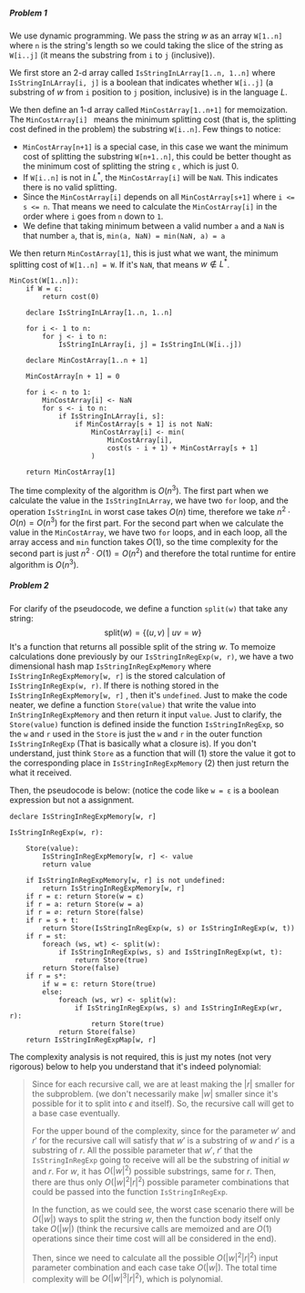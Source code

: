 

##### Problem 1

We use dynamic programming. We pass the string $w$ as an array `W[1..n]`  where `n` is the string's length so we could taking the slice of the string as `W[i..j]` (it means the substring from `i` to `j` (inclusive)).

We first store an 2-d array called `IsStringInLArray[1..n, 1..n]` where `IsStringInLArray[i, j]` is a boolean that indicates whether `W[i..j]` (a substring of $w$ from `i` position to `j` position, inclusive) is in the language $L$.

We then define an 1-d array called `MinCostArray[1..n+1]` for memoization. The `MinCostArray[i] ` means the minimum splitting cost (that is, the splitting cost defined in the problem)  the substring `W[i..n]`. Few things to notice:

* `MinCostArray[n+1]` is a special case, in this case we want the minimum cost of splitting the substring `W[n+1..n]`, this could be better thought as the minimum cost of splitting the string `ε` , which is just $0$.
* If `W[i..n]` is not in $L^*$, the `MinCostArray[i]` will be `NaN`. This indicates there is no valid splitting.
* Since the `MinCostArray[i]` depends on all `MinCostArray[s+1]` where `i <= s <= n`. That means we need to calculate the `MinCostArray[i]` in the order where `i` goes from `n` down to `1`. 
* We define that taking minimum between a valid number `a` and a `NaN` is that number `a`, that is, `min(a, NaN) = min(NaN, a) = a`

We then return `MinCostArray[1]`, this is just what we want, the minimum splitting cost of `W[1..n] = W`. If it's `NaN`, that means $w \notin L^*$. 

```pseudocode
MinCost(W[1..n]):
	if W = ε:
		return cost(0)

	declare IsStringInLArray[1..n, 1..n]

	for i <- 1 to n:
		for j <- i to n:
			IsStringInLArray[i, j] = IsStringInL(W[i..j])
			
	declare MinCostArray[1..n + 1]

	MinCostArray[n + 1] = 0
	
	for i <- n to 1:
		MinCostArray[i] <- NaN
		for s <- i to n:
			if IsStringInLArray[i, s]:
				if MinCostArray[s + 1] is not NaN:
					MinCostArray[i] <- min(
						MinCostArray[i],
						cost(s - i + 1) + MinCostArray[s + 1]
					)
    
    return MinCostArray[1]
```

The time complexity of the algorithm is $O(n^3)$. The first part when we calculate the value in the `IsStringInLArray`, we have two `for` loop, and the operation `IsStringInL` in worst case takes $O(n)$ time, therefore we take $n^2 \cdot O(n) = O(n^3)$ for the first part. For the second part when we calculate the value in the `MinCostArray`, we have two `for` loops, and in each loop, all the array access and `min` function takes $O(1)$, so the time complexity for the second part is just $n^2 \cdot O(1) = O(n^2)$ and therefore the total runtime for entire algorithm is $O(n^3)$.



##### Problem 2

For clarify of the pseudocode, we define a function `split(w)` that take any string:
$$
\text{split}(w) = \{(u, v) \ | \ uv = w  \}
$$
It's a function that returns all possible split of the string $w$. To memoize calculations done previously by our `IsStringInRegExp(w, r)`, we have a two dimensional hash map `IsStringInRegExpMemory` where `IsStringInRegExpMemory[w, r]` is the stored calculation of `IsStringInRegExp(w, r)`. If there is nothing stored in the `IsStringInRegExpMemory[w, r]` , then it's `undefined`. Just to make the code neater, we define a function `Store(value)` that write the value into `InStringInRegExpMemory` and then return it input `value`. Just to clarify, the `Store(value)` function is defined inside the function `IsStringInRegExp`, so the `w` and `r` used in the `Store` is just the `w` and `r` in the outer function `IsStringInRegExp` (That is basically what a closure is). If you don't understand, just think `Store` as a function that will (1) store the value it got to the corresponding place in `IsStringInRegExpMemory` (2) then just return the what it received.

Then, the pseudocode is below: (notice the code like ` w = ε ` is a boolean expression but not a assignment.

```pseudocode
declare IsStringInRegExpMemory[w, r]

IsStringInRegExp(w, r):

    Store(value):
        IsStringInRegExpMemory[w, r] <- value
        return value

	if IsStringInRegExpMemory[w, r] is not undefined:
		return IsStringInRegExpMemory[w, r]
	if r = ε: return Store(w = ε)
	if r = a: return Store(w = a)
	if r = ∅: return Store(false)
	if r = s + t: 
		return Store(IsStringInRegExp(w, s) or IsStringInRegExp(w, t))
	if r = st:
		foreach (ws, wt) <- split(w):
			if IsStringInRegExp(ws, s) and IsStringInRegExp(wt, t):
				return Store(true)
		return Store(false)
	if r = s*:
		if w = ε: return Store(true)
		else:
			foreach (ws, wr) <- split(w):
				if IsStringInRegExp(ws, s) and IsStringInRegExp(wr, r):
					return Store(true)
			return Store(false)
	return IsStringInRegExpMap[w, r]
```

The complexity analysis is not required, this is just my notes (not very rigorous) below to help you understand that it's indeed polynomial:

>Since for each recursive call, we are at least making the $|r|$ smaller for the subproblem. (we don't necessarily make $|w|$ smaller since it's possible for it to split into $\epsilon$ and itself). So, the recursive call will get to a base case eventually. 
>
>For the upper bound of the complexity, since for the parameter $w'$ and $r'$ for the recursive call will satisfy that $w'$ is a substring of $w$ and $r'$ is a substring of $r$. All the possible parameter that $w'$, $r'$ that the `IsStringInRegExp` going to receive will all be the substring of initial $w$ and $r$. For $w$, it has $O(|w|^2)$ possible substrings, same for $r$. Then, there are thus only $O(|w|^2|r|^2)$ possible parameter combinations that could be passed into the function `IsStringInRegExp`. 
>
>In the function, as we could see, the worst case scenario there will be $O(|w|)$ ways to split the string $w$, then the function body itself only take $O(|w|)$ (think the recursive calls are memoized and are $O(1)$ operations since their time cost will all be considered in the end). 
>
>Then, since we need to calculate all the possible $O(|w|^2 |r|^2)$ input parameter combination and each case take $O(|w|)$. The total time complexity will be $O(|w|^3 |r|^2)$, which is polynomial.

